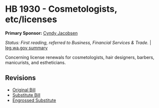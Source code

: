# HB 1930 - Cosmetologists, etc/licenses
**Primary Sponsor:** [Cyndy Jacobsen](/person/leg/cyndy.jacobsen.md)

*Status: First reading, referred to Business, Financial Services & Trade.* | [leg.wa.gov summary](https://app.leg.wa.gov/billsummary?BillNumber=1930&Year=2021)

Concerning license renewals for cosmetologists, hair designers, barbers, manicurists, and estheticians.

## Revisions
* [Original Bill](1/)
* [Substitute Bill](S/)
* [Engrossed Substitute](S.E/)